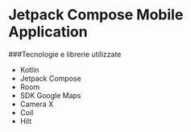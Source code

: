 # Jetpack Compose Mobile Application

###Tecnologie e librerie utilizzate
- Kotlin 
- Jetpack Compose 
- Room
- SDK Google Maps
- Camera X
- Coil
- Hilt

